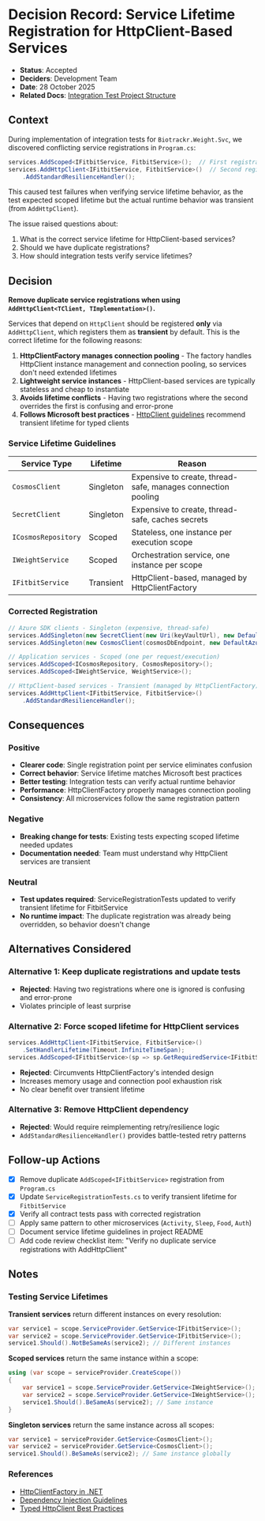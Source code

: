 # Decision Record: Service Lifetime Registration for HttpClient-Based Services

- **Status**: Accepted
- **Deciders**: Development Team
- **Date**: 28 October 2025
- **Related Docs**: [Integration Test Project Structure](2025-10-28-integration-test-project-structure.md)

## Context

During implementation of integration tests for `Biotrackr.Weight.Svc`, we discovered conflicting service registrations in `Program.cs`:

```csharp
services.AddScoped<IFitbitService, FitbitService>();  // First registration
services.AddHttpClient<IFitbitService, FitbitService>()  // Second registration (overrides first)
    .AddStandardResilienceHandler();
```

This caused test failures when verifying service lifetime behavior, as the test expected scoped lifetime but the actual runtime behavior was transient (from `AddHttpClient`).

The issue raised questions about:
1. What is the correct service lifetime for HttpClient-based services?
2. Should we have duplicate registrations?
3. How should integration tests verify service lifetimes?

## Decision

**Remove duplicate service registrations when using `AddHttpClient<TClient, TImplementation>()`.**

Services that depend on `HttpClient` should be registered **only** via `AddHttpClient`, which registers them as **transient** by default. This is the correct lifetime for the following reasons:

1. **HttpClientFactory manages connection pooling** - The factory handles HttpClient instance management and connection pooling, so services don't need extended lifetimes
2. **Lightweight service instances** - HttpClient-based services are typically stateless and cheap to instantiate
3. **Avoids lifetime conflicts** - Having two registrations where the second overrides the first is confusing and error-prone
4. **Follows Microsoft best practices** - [HttpClient guidelines](https://learn.microsoft.com/en-us/dotnet/core/extensions/httpclient-factory) recommend transient lifetime for typed clients

### Service Lifetime Guidelines

| Service Type | Lifetime | Reason |
|-------------|----------|--------|
| `CosmosClient` | Singleton | Expensive to create, thread-safe, manages connection pooling |
| `SecretClient` | Singleton | Expensive to create, thread-safe, caches secrets |
| `ICosmosRepository` | Scoped | Stateless, one instance per execution scope |
| `IWeightService` | Scoped | Orchestration service, one instance per scope |
| `IFitbitService` | Transient | HttpClient-based, managed by HttpClientFactory |

### Corrected Registration

```csharp
// Azure SDK clients - Singleton (expensive, thread-safe)
services.AddSingleton(new SecretClient(new Uri(keyVaultUrl), new DefaultAzureCredential(defaultCredentialOptions)));
services.AddSingleton(new CosmosClient(cosmosDbEndpoint, new DefaultAzureCredential(defaultCredentialOptions), cosmosClientOptions));

// Application services - Scoped (one per request/execution)
services.AddScoped<ICosmosRepository, CosmosRepository>();
services.AddScoped<IWeightService, WeightService>();

// HttpClient-based services - Transient (managed by HttpClientFactory)
services.AddHttpClient<IFitbitService, FitbitService>()
    .AddStandardResilienceHandler();
```

## Consequences

### Positive
- **Clearer code**: Single registration point per service eliminates confusion
- **Correct behavior**: Service lifetime matches Microsoft best practices
- **Better testing**: Integration tests can verify actual runtime behavior
- **Performance**: HttpClientFactory properly manages connection pooling
- **Consistency**: All microservices follow the same registration pattern

### Negative
- **Breaking change for tests**: Existing tests expecting scoped lifetime needed updates
- **Documentation needed**: Team must understand why HttpClient services are transient

### Neutral
- **Test updates required**: ServiceRegistrationTests updated to verify transient lifetime for FitbitService
- **No runtime impact**: The duplicate registration was already being overridden, so behavior doesn't change

## Alternatives Considered

### Alternative 1: Keep duplicate registrations and update tests
- **Rejected**: Having two registrations where one is ignored is confusing and error-prone
- Violates principle of least surprise

### Alternative 2: Force scoped lifetime for HttpClient services
```csharp
services.AddHttpClient<IFitbitService, FitbitService>()
    .SetHandlerLifetime(Timeout.InfiniteTimeSpan);
services.AddScoped<IFitbitService>(sp => sp.GetRequiredService<IFitbitService>());
```
- **Rejected**: Circumvents HttpClientFactory's intended design
- Increases memory usage and connection pool exhaustion risk
- No clear benefit over transient lifetime

### Alternative 3: Remove HttpClient dependency
- **Rejected**: Would require reimplementing retry/resilience logic
- `AddStandardResilienceHandler()` provides battle-tested retry patterns

## Follow-up Actions

- [x] Remove duplicate `AddScoped<IFitbitService>` registration from `Program.cs`
- [x] Update `ServiceRegistrationTests.cs` to verify transient lifetime for `FitbitService`
- [x] Verify all contract tests pass with corrected registration
- [ ] Apply same pattern to other microservices (`Activity`, `Sleep`, `Food`, `Auth`)
- [ ] Document service lifetime guidelines in project README
- [ ] Add code review checklist item: "Verify no duplicate service registrations with AddHttpClient"

## Notes

### Testing Service Lifetimes

**Transient services** return different instances on every resolution:
```csharp
var service1 = scope.ServiceProvider.GetService<IFitbitService>();
var service2 = scope.ServiceProvider.GetService<IFitbitService>();
service1.Should().NotBeSameAs(service2); // Different instances
```

**Scoped services** return the same instance within a scope:
```csharp
using (var scope = serviceProvider.CreateScope())
{
    var service1 = scope.ServiceProvider.GetService<IWeightService>();
    var service2 = scope.ServiceProvider.GetService<IWeightService>();
    service1.Should().BeSameAs(service2); // Same instance
}
```

**Singleton services** return the same instance across all scopes:
```csharp
var service1 = serviceProvider.GetService<CosmosClient>();
var service2 = serviceProvider.GetService<CosmosClient>();
service1.Should().BeSameAs(service2); // Same instance globally
```

### References
- [HttpClientFactory in .NET](https://learn.microsoft.com/en-us/dotnet/core/extensions/httpclient-factory)
- [Dependency Injection Guidelines](https://learn.microsoft.com/en-us/dotnet/core/extensions/dependency-injection-guidelines)
- [Typed HttpClient Best Practices](https://learn.microsoft.com/en-us/aspnet/core/fundamentals/http-requests)
